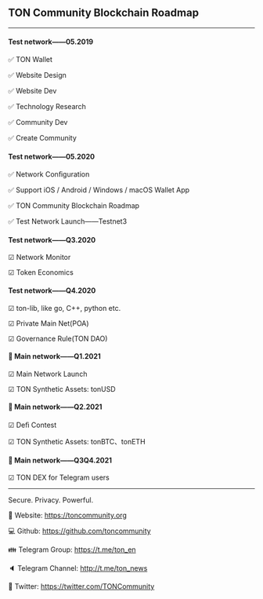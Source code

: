 ## TON Community Blockchain Roadmap

---

#### Test network——05.2019

 ✅ TON Wallet
 
 ✅ Website Design
 
 ✅ Website Dev
 
 ✅ Technology Research
 
 ✅ Community Dev
 
 ✅ Create Community

#### Test network——05.2020

 ✅ Network Conﬁguration
 
 ✅ Support iOS / Android / Windows / macOS Wallet App
 
 ✅ TON Community Blockchain Roadmap
 
 ✅ Test Network Launch——Testnet3

#### Test network——Q3.2020

 ☑ Network Monitor
 
 ☑ Token Economics

#### Test network——Q4.2020

 ☑ ton-lib, like go, C++, python etc.
 
 ☑ Private Main Net(POA)
 

 ☑ Governance Rule(TON DAO)

#### 💎 Main network——Q1.2021

 ☑ Main Network Launch
 
 ☑ TON Synthetic Assets: tonUSD

#### 💎 Main network——Q2.2021

 ☑ Deﬁ Contest
 
 ☑ TON Synthetic Assets: tonBTC、tonETH

#### 💎 Main network——Q3Q4.2021

 ☑ TON DEX for Telegram users

---

Secure. Privacy. Powerful.



 🌊 Website: https://toncommunity.org
 
 💻 Github: https://github.com/toncommunity
 
 👪 Telegram Group: https://t.me/ton_en
 
 🔈 Telegram Channel: http://t.me/ton_news
 
 🙋 Twitter: https://twitter.com/TONCommunity
